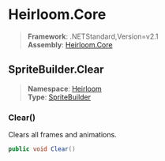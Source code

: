 # Heirloom.Core

> **Framework**: .NETStandard,Version=v2.1  
> **Assembly**: [Heirloom.Core][0]  

## SpriteBuilder.Clear

> **Namespace**: [Heirloom][0]  
> **Type**: [SpriteBuilder][1]  

### Clear()

Clears all frames and animations.

```cs
public void Clear()
```

[0]: ../../../Heirloom.Core.md
[1]: ../SpriteBuilder.md
